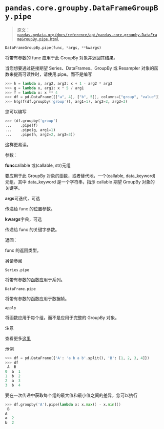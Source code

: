 # `pandas.core.groupby.DataFrameGroupBy.pipe`

> 原文：[`pandas.pydata.org/docs/reference/api/pandas.core.groupby.DataFrameGroupBy.pipe.html`](https://pandas.pydata.org/docs/reference/api/pandas.core.groupby.DataFrameGroupBy.pipe.html)

```py
DataFrameGroupBy.pipe(func, *args, **kwargs)
```

将带有参数的 func 应用于此 GroupBy 对象并返回其结果。

当您想要通过链接期望 Series、DataFrames、GroupBy 或 Resampler 对象的函数来提高可读性时，请使用.pipe。而不是编写

```py
>>> h = lambda x, arg2, arg3: x + 1 - arg2 * arg3
>>> g = lambda x, arg1: x * 5 / arg1
>>> f = lambda x: x ** 4
>>> df = pd.DataFrame([["a", 4], ["b", 5]], columns=["group", "value"])
>>> h(g(f(df.groupby('group')), arg1=1), arg2=2, arg3=3) 
```

您可以编写

```py
>>> (df.groupby('group')
...    .pipe(f)
...    .pipe(g, arg1=1)
...    .pipe(h, arg2=2, arg3=3)) 
```

这样更易读。

参数：

**func**callable 或(callable, str)元组

要应用于此 GroupBy 对象的函数，或者替代地，一个(callable, data_keyword)元组，其中 data_keyword 是一个字符串，指示 callable 期望 GroupBy 对象的关键字。

**args**可迭代，可选

传递给 func 的位置参数。

**kwargs**字典，可选

传递给 func 的关键字参数。

返回：

func 的返回类型。

另请参阅

`Series.pipe`

将带有参数的函数应用于系列。

`DataFrame.pipe`

将带有参数的函数应用于数据帧。

`apply`

将函数应用于每个组，而不是应用于完整的 GroupBy 对象。

注意

查看更多[这里](https://pandas.pydata.org/pandas-docs/stable/user_guide/groupby.html#piping-function-calls)

示例

```py
>>> df = pd.DataFrame({'A': 'a b a b'.split(), 'B': [1, 2, 3, 4]})
>>> df
 A  B
0  a  1
1  b  2
2  a  3
3  b  4 
```

要在一次传递中获取每个组的最大值和最小值之间的差异，您可以执行

```py
>>> df.groupby('A').pipe(lambda x: x.max() - x.min())
 B
A
a  2
b  2 
```
